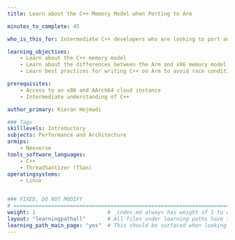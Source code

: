 ```yaml
---
title: Learn about the C++ Memory Model when Porting to Arm

minutes_to_complete: 45

who_is_this_for: Intermediate C++ developers who are looking to port and optimise their application from x86 to AArch64.

learning_objectives: 
    - Learn about the C++ memory model
    - Learn about the differences between the Arm and x86 memory model
    - Learn best practices for writing C++ on Arm to avoid race conditions

prerequisites:
    - Access to an x86 and AArch64 cloud instance
    - Intermediate understanding of C++

author_primary: Kieran Hejmadi

### Tags
skilllevels: Introductory
subjects: Performance and Architecture
armips:
    - Neoverse
tools_software_languages:
    - C++
    - ThreadSantizer (TSan)
operatingsystems:
    - Linux


### FIXED, DO NOT MODIFY
# ================================================================================
weight: 1                       # _index.md always has weight of 1 to order correctly
layout: "learningpathall"       # All files under learning paths have this same wrapper
learning_path_main_page: "yes"  # This should be surfaced when looking for related content. Only set for _index.md of learning path content.
---
```

